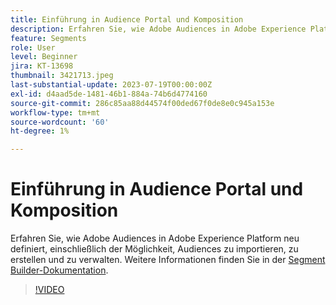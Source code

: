 ```yaml
---
title: Einführung in Audience Portal und Komposition
description: Erfahren Sie, wie Adobe Audiences in Adobe Experience Platform neu definiert, einschließlich der Möglichkeit, Audiences zu importieren, zu erstellen und zu verwalten.
feature: Segments
role: User
level: Beginner
jira: KT-13698
thumbnail: 3421713.jpeg
last-substantial-update: 2023-07-19T00:00:00Z
exl-id: d4aad5de-1481-46b1-884a-74b6d4774160
source-git-commit: 286c85aa88d44574f00ded67f0de8e0c945a153e
workflow-type: tm+mt
source-wordcount: '60'
ht-degree: 1%

---
```


# Einführung in Audience Portal und Komposition

Erfahren Sie, wie Adobe Audiences in Adobe Experience Platform neu definiert, einschließlich der Möglichkeit, Audiences zu importieren, zu erstellen und zu verwalten. Weitere Informationen finden Sie in der [Segment Builder-Dokumentation](https://experienceleague.adobe.com/docs/experience-platform/segmentation/ui/segment-builder.html?lang=de).

>[!VIDEO](https://video.tv.adobe.com/v/3421713/?learn=on&enablevpops)

